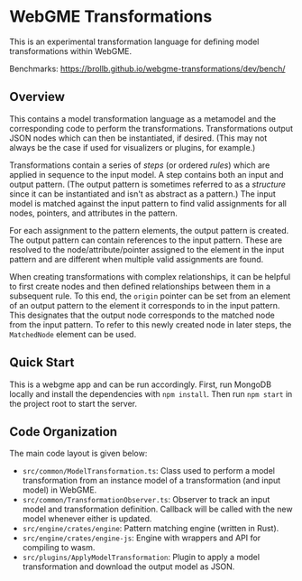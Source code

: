 # WebGME Transformations

This is an experimental transformation language for defining model
transformations within WebGME.

Benchmarks: https://brollb.github.io/webgme-transformations/dev/bench/

## Overview

This contains a model transformation language as a metamodel and the
corresponding code to perform the transformations. Transformations output JSON
nodes which can then be instantiated, if desired. (This may not always be the
case if used for visualizers or plugins, for example.)

Transformations contain a series of _steps_ (or ordered _rules_) which are
applied in sequence to the input model. A step contains both an input and output
pattern. (The output pattern is sometimes referred to as a _structure_ since it
can be instantiated and isn't as abstract as a pattern.) The input model is
matched against the input pattern to find valid assignments for all nodes,
pointers, and attributes in the pattern.

For each assignment to the pattern elements, the output pattern is created. The
output pattern can contain references to the input pattern. These are resolved
to the node/attribute/pointer assigned to the element in the input pattern and
are different when multiple valid assignments are found.

When creating transformations with complex relationships, it can be helpful to
first create nodes and then defined relationships between them in a subsequent
rule. To this end, the `origin` pointer can be set from an element of an output
pattern to the element it corresponds to in the input pattern. This designates
that the output node corresponds to the matched node from the input pattern. To
refer to this newly created node in later steps, the `MatchedNode` element can
be used.

## Quick Start

This is a webgme app and can be run accordingly. First, run MongoDB locally and
install the dependencies with `npm install`. Then run `npm start` in the project
root to start the server.

## Code Organization

The main code layout is given below:

- `src/common/ModelTransformation.ts`: Class used to perform a model
  transformation from an instance model of a transformation (and input model) in
  WebGME.
- `src/common/TransformationObserver.ts`: Observer to track an input model and
  transformation definition. Callback will be called with the new model whenever
  either is updated.
- `src/engine/crates/engine`: Pattern matching engine (written in Rust).
- `src/engine/crates/engine-js`: Engine with wrappers and API for compiling to
  wasm.
- `src/plugins/ApplyModelTransformation`: Plugin to apply a model transformation
  and download the output model as JSON.
